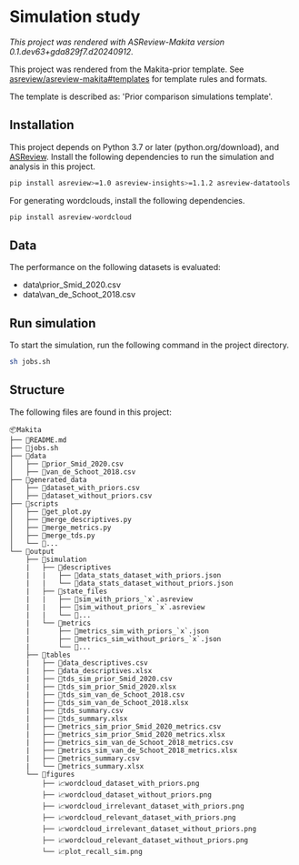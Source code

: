 # Simulation study

*This project was rendered with ASReview-Makita version 0.1.dev63+gda829f7.d20240912.*

This project was rendered from the Makita-prior template. See [asreview/asreview-makita#templates](https://github.com/asreview/asreview-makita#templates) for template rules and formats.

The template is described as: 'Prior comparison simulations template'.

## Installation

This project depends on Python 3.7 or later (python.org/download), and [ASReview](https://asreview.nl/download/). Install the following dependencies to run the simulation and analysis in this project.

```sh
pip install asreview>=1.0 asreview-insights>=1.1.2 asreview-datatools
```

For generating wordclouds, install the following dependencies.

```sh
pip install asreview-wordcloud
```

## Data

The performance on the following datasets is evaluated:

- data\prior_Smid_2020.csv
- data\van_de_Schoot_2018.csv

## Run simulation

To start the simulation, run the following command in the project directory.

```sh
sh jobs.sh
```

## Structure

The following files are found in this project:

    📦Makita
    ├── 📜README.md
    ├── 📜jobs.sh
    ├── 📂data
    │   ├── 📜prior_Smid_2020.csv
    │   ├── 📜van_de_Schoot_2018.csv
    ├── 📂generated_data
    │   ├── 📜dataset_with_priors.csv
    │   ├── 📜dataset_without_priors.csv
    ├── 📂scripts
    │   ├── 📜get_plot.py
    │   ├── 📜merge_descriptives.py
    │   ├── 📜merge_metrics.py
    │   ├── 📜merge_tds.py
    │   └── 📜...
    └── 📂output
        ├── 📂simulation
        |   ├── 📂descriptives
        |   |   ├── 📜data_stats_dataset_with_priors.json
        |   |   └── 📜data_stats_dataset_without_priors.json
        |   ├── 📂state_files
        |   |   ├── 📜sim_with_priors_`x`.asreview
        |   |   ├── 📜sim_without_priors_`x`.asreview
        |   |   └── 📜...
        |   └── 📂metrics
        |       ├── 📜metrics_sim_with_priors_`x`.json
        |       ├── 📜metrics_sim_without_priors_`x`.json
        |       └── 📜...
        ├── 📂tables
        |   ├── 📜data_descriptives.csv
        |   ├── 📜data_descriptives.xlsx
        |   ├── 📜tds_sim_prior_Smid_2020.csv
        |   ├── 📜tds_sim_prior_Smid_2020.xlsx
        |   ├── 📜tds_sim_van_de_Schoot_2018.csv
        |   ├── 📜tds_sim_van_de_Schoot_2018.xlsx
        |   ├── 📜tds_summary.csv
        |   ├── 📜tds_summary.xlsx
        |   ├── 📜metrics_sim_prior_Smid_2020_metrics.csv
        |   ├── 📜metrics_sim_prior_Smid_2020_metrics.xlsx
        |   ├── 📜metrics_sim_van_de_Schoot_2018_metrics.csv
        |   ├── 📜metrics_sim_van_de_Schoot_2018_metrics.xlsx
        |   ├── 📜metrics_summary.csv
        |   └── 📜metrics_summary.xlsx
        └── 📂figures
            ├── 📈wordcloud_dataset_with_priors.png
            ├── 📈wordcloud_dataset_without_priors.png
            ├── 📈wordcloud_irrelevant_dataset_with_priors.png
            ├── 📈wordcloud_relevant_dataset_with_priors.png
            ├── 📈wordcloud_irrelevant_dataset_without_priors.png
            ├── 📈wordcloud_relevant_dataset_without_priors.png
            └── 📈plot_recall_sim.png

